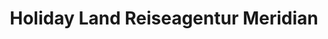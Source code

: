 ---
title: "Holiday Land Reiseagentur Meridian"
url: /biedenkopf/holiday-land-reiseagentur-meridian/
shop: Reisebüro
---